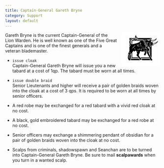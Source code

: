 ```yaml
---
title: Captain-General Gareth Bryne
category: Support
layout: default
---
```


<img src="/assets/bryne-house.png" alt="bryne house sign" style="float: right; padding-left: 1em; width: 25%; height: auto;">

Gareth Bryne is the current Captain-General of the Lion Warden. He is well known
as one of the Five Great Captains and is one of the finest generals and a
veteran blademaster.

*  `issue cloak`  
   Captain-General Gareth Bryne will issue you a new tabard at a cost of 1qp.
   The tabard must be worn at all times.

*  `issue double braid`  
   Senior Lieutenants and higher will receive a pair of golden braids woven into
   the cloak at a cost of 3 qps. It is required to be worn at all times by senior
   officers.

*  A red robe may be exchanged for a red tabard with a vivid red cloak at no cost.

*  A black, gold embroidered tabard may be exchanged for a red robe at no cost.

*  Senior officers may exchange a shimmering pendant of obsidian for a pair of
   golden braids woven into the cloak at no cost.

*  Scalps from criminals, shadowspawn and Seanchan are to be turned into
   Captain-General Gareth Bryne. Be sure to mail __scalpawards__ when you turn in
   a wanted scalp.
